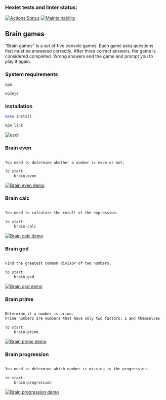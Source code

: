 ### Hexlet tests and linter status:

[![Actions Status](https://github.com/bm-Storage/frontend-project-44/actions/workflows/hexlet-check.yml/badge.svg)](https://github.com/bm-Storage/frontend-project-44/actions)
[![Maintainability](https://api.codeclimate.com/v1/badges/50575001cb1bba013b53/maintainability)](https://codeclimate.com/github/bm-Storage/frontend-project-44/maintainability)

## Brain games

"Brain games" is a set of five console games. Each game asks questions that must be answered correctly. After three correct answers, the game is considered completed. Wrong answers end the game and prompt you to play it again.

### System requirements

```bash
npm

nodejs
```
### Installation

```bash
make install

npm link
```

![ascii](https://github.com/user-attachments/assets/b8fad339-9045-460e-ab1c-b33ab8ef3b79)

### Brain even

```bash

You need to determine whether a number is even or not.

to start:
    brain-even
```

[![Brain even demo](https://asciinema.org/a/mI7IZqbO4Sa14qpgnvcq72Hsz.png)](https://asciinema.org/a/mI7IZqbO4Sa14qpgnvcq72Hsz)

### Brain calc

```bash

You need to calculate the result of the expression.

to start:
    brain-calc
```

[![Brain calc demo](https://asciinema.org/a/XSSpAJtOhNLc3AlwwZZKjiy4T.png)](https://asciinema.org/a/XSSpAJtOhNLc3AlwwZZKjiy4T)

### Brain gcd

```bash

Find the greatest common divisor of two numbers.

to start:
    brain-gcd
```

[![Brain gcd demo](https://asciinema.org/a/ACgWB271RKtM8phi1izUBfRvA.png)](https://asciinema.org/a/ACgWB271RKtM8phi1izUBfRvA)

### Brain prime

```bash

Determine if a number is prime.
Prime numbers are numbers that have only two factors: 1 and themselves.

to start:
    brain-prime
```

[![Brain prime demo](https://asciinema.org/a/J62VQB5IPf34evPeNOSDzLcbr.png)](https://asciinema.org/a/J62VQB5IPf34evPeNOSDzLcbr)

### Brain progression

```bash

You need to determine which number is missing in the progression.

to start:
    brain-progression
```

[![Brain progression demo](https://asciinema.org/a/WzLJ5z6NXVBC9vDTxcrvqycNt.png)](https://asciinema.org/a/WzLJ5z6NXVBC9vDTxcrvqycNt)
